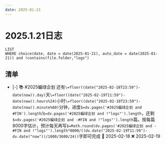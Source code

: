 ```yaml
---
date: 2025-01-21
---
```


# 2025.1.21日志

```dataview
LIST
WHERE choice(date, date = date(2025-01-21), auto_date = date(2025-01-21)) and !contains(file.folder,"logs")
```

## 清单

- [-] 📚 #2025蝙绿企划 还有`\=floor((date("2025-02-18T23:59")-date(now)).day)`天`\=floor((date("2025-02-19T11:59")-date(now)).hours%24)`小时`\=floor((date("2025-02-18T23:59")-date(now)).minute%60)`分钟，进度`$=dv.pages('#2025蝙绿企划 and #FIN').length`/`$=dv.pages('#2025蝙绿企划 and !"logs"').length`，还剩`$=dv.pages('#2025蝙绿企划 and -#FIN and !"logs"').length`篇。按每篇8000字估计，预计每天再写`$=Math.round(dv.pages('#2025蝙绿企划 and -#FIN and !"logs"').length*8000/((dv.date("2025-02-19T11:59")-dv.date("now"))/1000/3600/24))`字即可完成 📅 2025-02-18 ❌ 2025-02-19
